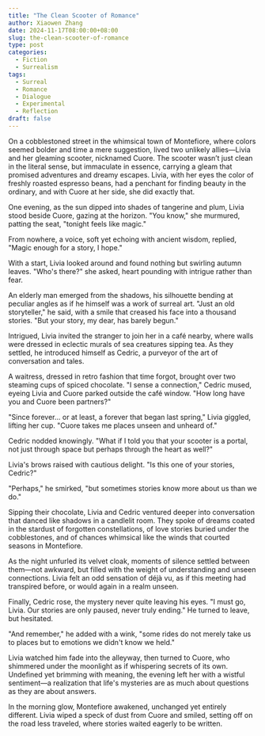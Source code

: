 ```yaml
---
title: "The Clean Scooter of Romance"
author: Xiaowen Zhang
date: 2024-11-17T08:00:00+08:00
slug: the-clean-scooter-of-romance
type: post
categories:
  - Fiction
  - Surrealism
tags:
  - Surreal
  - Romance
  - Dialogue
  - Experimental
  - Reflection
draft: false
---
```


On a cobblestoned street in the whimsical town of Montefiore, where colors seemed bolder and time a mere suggestion, lived two unlikely allies—Livia and her gleaming scooter, nicknamed Cuore. The scooter wasn’t just clean in the literal sense, but immaculate in essence, carrying a gleam that promised adventures and dreamy escapes. Livia, with her eyes the color of freshly roasted espresso beans, had a penchant for finding beauty in the ordinary, and with Cuore at her side, she did exactly that.

One evening, as the sun dipped into shades of tangerine and plum, Livia stood beside Cuore, gazing at the horizon. "You know," she murmured, patting the seat, "tonight feels like magic."

From nowhere, a voice, soft yet echoing with ancient wisdom, replied, "Magic enough for a story, I hope."

With a start, Livia looked around and found nothing but swirling autumn leaves. "Who's there?" she asked, heart pounding with intrigue rather than fear.

An elderly man emerged from the shadows, his silhouette bending at peculiar angles as if he himself was a work of surreal art. "Just an old storyteller," he said, with a smile that creased his face into a thousand stories. "But your story, my dear, has barely begun."

Intrigued, Livia invited the stranger to join her in a café nearby, where walls were dressed in eclectic murals of sea creatures sipping tea. As they settled, he introduced himself as Cedric, a purveyor of the art of conversation and tales.

A waitress, dressed in retro fashion that time forgot, brought over two steaming cups of spiced chocolate. "I sense a connection," Cedric mused, eyeing Livia and Cuore parked outside the café window. "How long have you and Cuore been partners?"

"Since forever... or at least, a forever that began last spring," Livia giggled, lifting her cup. "Cuore takes me places unseen and unheard of."

Cedric nodded knowingly. "What if I told you that your scooter is a portal, not just through space but perhaps through the heart as well?"

Livia's brows raised with cautious delight. "Is this one of your stories, Cedric?"

"Perhaps," he smirked, "but sometimes stories know more about us than we do."

Sipping their chocolate, Livia and Cedric ventured deeper into conversation that danced like shadows in a candlelit room. They spoke of dreams coated in the stardust of forgotten constellations, of love stories buried under the cobblestones, and of chances whimsical like the winds that courted seasons in Montefiore.

As the night unfurled its velvet cloak, moments of silence settled between them—not awkward, but filled with the weight of understanding and unseen connections. Livia felt an odd sensation of déjà vu, as if this meeting had transpired before, or would again in a realm unseen.

Finally, Cedric rose, the mystery never quite leaving his eyes. "I must go, Livia. Our stories are only paused, never truly ending." He turned to leave, but hesitated.

"And remember," he added with a wink, "some rides do not merely take us to places but to emotions we didn't know we held."

Livia watched him fade into the alleyway, then turned to Cuore, who shimmered under the moonlight as if whispering secrets of its own. Undefined yet brimming with meaning, the evening left her with a wistful sentiment—a realization that life's mysteries are as much about questions as they are about answers.

In the morning glow, Montefiore awakened, unchanged yet entirely different. Livia wiped a speck of dust from Cuore and smiled, setting off on the road less traveled, where stories waited eagerly to be written.